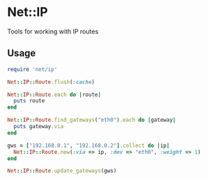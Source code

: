 # Net::IP

Tools for working with IP routes

## Usage

````ruby
require 'net/ip'

Net::IP::Route.flush(:cache)

Net::IP::Route.each do |route|
  puts route
end

Net::IP::Route.find_gateways("eth0").each do |gateway|
  puts gateway.via
end

gws = ["192.168.0.1", "192.168.0.2"].collect do |ip|
  Net::IP::Route.new(:via => ip, :dev => "eth0", :weight => 1)
end

Net::IP::Route.update_gateways(gws)
````
